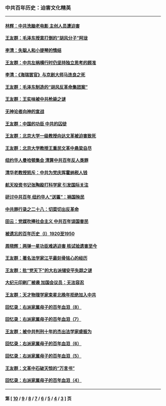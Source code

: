 ### 中共百年历史：迫害文化精英
---
#### [林辉：中共洗脑老电影 主创人员遭迫害](../../pages/nf1176111/n13699437.md?05150430) 
#### [王友群：毛泽东授意打倒的“胡风分子”阿垅](../../pages/nf1176111/n13592541.md?05150430) 
#### [李清：失聪人和小提琴的情结](../../pages/nf1176111/n13459280.md?05150430) 
#### [王友群：中共左祸横行时仍坚持独立思考的顾准](../../pages/nf1176111/n13444722.md?05150430) 
#### [李清：《海瑞罢官》与京剧大师马连良之死](../../pages/nf1176111/n13412316.md?05150430) 
#### [王友群：毛泽东制造的“胡风反革命集团案”](../../pages/nf1176111/n13324909.md?05150430) 
#### [王友群：王实味被中共枪毙之谜](../../pages/nf1176111/n13307502.md?05150430) 
#### [无神论者向神的宣战](../../pages/nf1176111/n13281535.md?05150430) 
#### [王友群：中国的功臣 中共的囚徒](../../pages/nf1176111/n13291790.md?05150430) 
#### [王友群：北京大学一级教授向达文革被迫害致死](../../pages/nf1176111/n13150966.md?05150430) 
#### [王友群：北京大学教授王重民文革中悬梁自尽](../../pages/nf1176111/n13084645.md?05150430) 
#### [纽约华人曼哈顿集会 清算中共百年反人类罪](../../pages/nf1176111/n13084157.md?05150430) 
#### [清华老教授怒斥：中共为党庆挥霍纳税人钱](../../pages/nf1176111/n13071430.md?05150430) 
#### [航天投资书记张陶殴打科学家 引发国际关注](../../pages/nf1176111/n13069132.md?05150430) 
#### [研讨中共百年 纽约华人“送匾”：祸国殃民](../../pages/nf1176111/n13057367.md?05150430) 
#### [中共罪行录之二十八：切菜切出反革命](../../pages/nf1176111/n13030600.md?05150430) 
#### [田云：党媒吹捧社会主义 中共百年误国害民](../../pages/nf1176111/n13006682.md?05150430) 
#### [被遗忘的百年历史（I）1920至1950](../../pages/nf1176111/n12986411.md?05150430) 
#### [周晓辉：两弹一星功臣难逃迫害 核试验遗害至今](../../pages/nf1176111/n12974997.md?05150430) 
#### [王友群：著名法学家江平最刻骨铭心的经历](../../pages/nf1176111/n12970787.md?05150430) 
#### [王友群：批“党天下”的大右派储安平失踪之谜](../../pages/nf1176111/n12954229.md?05150430) 
#### [大纪元印刷厂被袭 加国会议员：无法容忍](../../pages/nf1176111/n12883028.md?05150430) 
#### [王友群：天才物理学家束星北晚年拒绝加入中共](../../pages/nf1176111/n12792913.md?05150430) 
#### [回忆录：右派家属母子的百年血泪（8）](../../pages/nf1176111/n12706196.md?05150430) 
#### [回忆录：右派家属母子的百年血泪（7）](../../pages/nf1176111/n12706191.md?05150430) 
#### [王友群：被中共判刑十年的杰出法学家盛振为](../../pages/nf1176111/n12706141.md?05150430) 
#### [回忆录：右派家属母子的百年血泪（6）](../../pages/nf1176111/n12698863.md?05150430) 
#### [回忆录：右派家属母子的百年血泪（5）](../../pages/nf1176111/n12692515.md?05150430) 
#### [王友群：文革中石破天惊的“万言书”](../../pages/nf1176111/n12690994.md?05150430) 
#### [回忆录：右派家属母子的百年血泪（4）](../../pages/nf1176111/n12686410.md?05150430) 

---
#### 第 [ [10](./10.md?05150430) / [9](./9.md?05150430) / [8](./8.md?05150430) / [7](./7.md?05150430) / [6](./6.md?05150430) / [5](./5.md?05150430) / [4](./4.md?05150430) / [3](./3.md?05150430) ] 页
